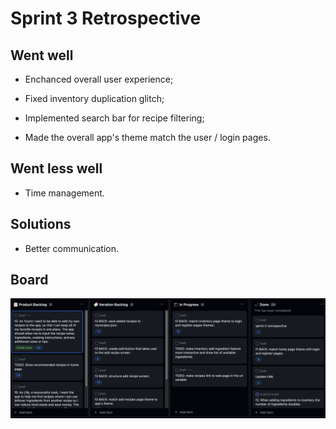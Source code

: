 # Sprint 3 Retrospective

## Went well

* Enchanced overall user experience;

* Fixed inventory duplication glitch;

* Implemented search bar for recipe filtering;

* Made the overall app's theme match the user / login pages.

## Went less well

* Time management.

## Solutions

* Better communication.


## Board

![Board](../../images/boardSprint3.png)